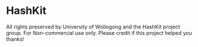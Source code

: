 # HashKit
All rights preserved by University of Wollogong and the HashKit project group.
For Non-commercial use only. Please credit if this project helped you thanks!

